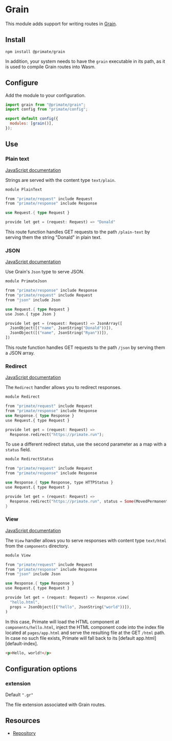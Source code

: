 # Grain

This module adds support for writing routes in [Grain].

## Install

`npm install @primate/grain`

In addition, your system needs to have the `grain` executable in its path, as it
is used to compile Grain routes into Wasm.

## Configure

Add the module to your configuration.

```js caption=config/app.ts
import grain from "@primate/grain";
import config from "primate/config";

export default config({
  modules: [grain()],
});
```

## Use

### Plain text

[JavaScript documentation][plain text]

Strings are served with the content type `text/plain`.

```rs caption=routes/plain-text.gr
module PlainText

from "primate/request" include Request
from "primate/response" include Response

use Request.{ type Request }

provide let get = (request: Request) => "Donald"
```

This route function handles GET requests to the path `/plain-text` by serving
them the string "Donald" in plain text.

### JSON

[JavaScript documentation][JSON]

Use Grain's `Json` type to serve JSON.

```rs caption=routes/json.grain
module PrimateJson

from "primate/response" include Response
from "primate/request" include Request
from "json" include Json

use Request.{ type Request }
use Json.{ type Json }

provide let get = (request: Request) => JsonArray([
  JsonObject([("name", JsonString("Donald"))]),
  JsonObject([("name", JsonString("Ryan"))]),
])
```

This route function handles GET requests to the path `/json` by serving them a
JSON array.

### Redirect

[JavaScript documentation][redirect]

The `Redirect` handler allows you to redirect responses.

```rs caption=routes/redirect.gr
module Redirect

from "primate/request" include Request
from "primate/response" include Response
use Response.{ type Response }
use Request.{ type Request }

provide let get = (request: Request) =>
  Response.redirect("https://primate.run");
```

To use a different redirect status, use the second parameter as a map with a
`status` field.

```rs caption=routes/redirect-301.gr
module RedirectStatus

from "primate/request" include Request
from "primate/response" include Response

use Response.{ type Response, type HTTPStatus }
use Request.{ type Request }

provide let get = (request: Request) =>
  Response.redirect("https://primate.run", status = Some(MovedPermanently))
}
```

### View

[JavaScript documentation][view]

The `View` handler allows you to serve responses with content type `text/html`
from the `components` directory.

```rs caption=routes/view.gr
module View

from "primate/request" include Request
from "primate/response" include Response
from "json" include Json

use Response.{ type Response }
use Request.{ type Request }

provide let get = (request: Request) => Response.view(
  "hello.html",
  props = JsonObject([("hello", JsonString("world"))]),
)
```

In this case, Primate will load the HTML component at `components/hello.html`,
inject the HTML component code into the index file located at `pages/app.html`
and serve the resulting file at the GET `/html` path. In case no such file
exists, Primate will fall back to its [default app.html][default-index].

```html caption=components/hello.html
<p>Hello, world!</p>
```

## Configuration options

### extension

Default `".gr"`

The file extension associated with Grain routes.

## Resources

* [Repository][repo]

[plain text]: /guide/responses#plain-text
[json]: /guide/responses#json
[redirect]: /guide/responses#redirect
[view]: /guide/responses#view
[repo]: https://github.com/primate-run/primate/tree/master/packages/grain
[Grain]: https://grain-lang.org
